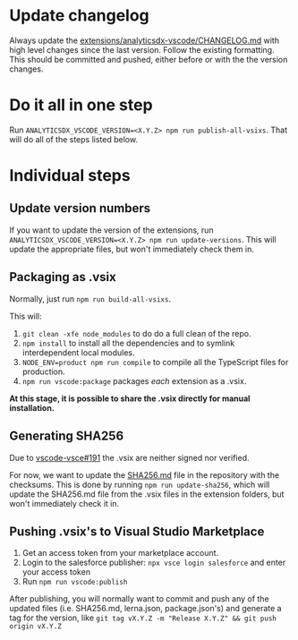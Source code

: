 # Update changelog

Always update the [extensions/analyticsdx-vscode/CHANGELOG.md](../extensions/analyticsdx-vscode/CHANGELOG.md) with high
level changes since the last version. Follow the existing formatting. This should be committed and pushed, either
before or with the the version changes.

# Do it all in one step

Run `ANALYTICSDX_VSCODE_VERSION=<X.Y.Z> npm run publish-all-vsixs`. That will do all of the steps listed below.

# Individual steps

## Update version numbers

If you want to update the version of the extensions, run `ANALYTICSDX_VSCODE_VERSION=<X.Y.Z> npm run update-versions`.
This will update the appropriate files, but won't immediately check them in.

## Packaging as .vsix

Normally, just run `npm run build-all-vsixs`.

This will:

1. `git clean -xfe node_modules` to do do a full clean of the repo.
2. `npm install` to install all the dependencies and to symlink interdependent local modules.
3. `NODE_ENV=product npm run compile` to compile all the TypeScript files for production.
4. `npm run vscode:package` packages _each_ extension as a .vsix.

**At this stage, it is possible to share the .vsix directly for manual installation.**

## Generating SHA256

Due to [vscode-vsce#191](https://github.com/Microsoft/vscode-vsce/issues/191)
the .vsix are neither signed nor verified.

For now, we want to update the [SHA256.md](../SHA256.md) file in the repository with the checksums. This is done by
running `npm run update-sha256`, which will update the SHA256.md file from the .vsix files in the extension folders, but
won't immediately check it in.

## Pushing .vsix's to Visual Studio Marketplace

1. Get an access token from your marketplace account.
2. Login to the salesforce publisher: `npx vsce login salesforce` and enter your access token
3. Run `npm run vscode:publish`

After publishing, you will normally want to commit and push any of the updated files (i.e. SHA256.md, lerna.json,
package.json's) and generate a tag for the version, like `git tag vX.Y.Z -m "Release X.Y.Z" && git push origin vX.Y.Z`
